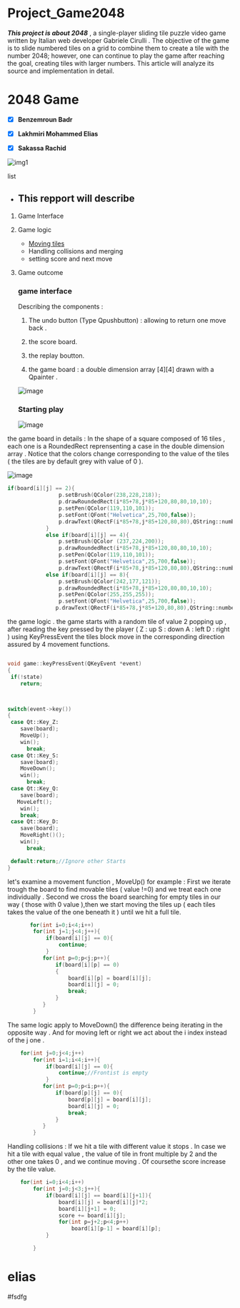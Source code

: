 # Project_Game2048
_**This project is about 2048**_ , a single-player sliding tile puzzle video game written by Italian web developer Gabriele Cirulli . The objective of the game is to slide numbered tiles on a grid to combine them to create a tile with the number 2048; however, one can continue to play the game after reaching the goal, creating tiles with larger numbers. This article will analyze its source and implementation in detail. 

# 2048 Game

- [x] **Benzemroun Badr**
- [x] **Lakhmiri Mohammed Elias**
- [x] **Sakassa Rachid**


![img1](https://dl2.macupdate.com/images/icons256/50935.png?d=1488812134)

list
- ## This repport will describe 


1. Game Interface
2. Game logic

    - [Moving tiles](#moving-tiles)
    - Handling collisions and merging 
    - setting score and next move 
    
3. Game outcome  



   ### game interface
   
   Describing the components :
   
   1. The undo button (Type Qpushbutton) : allowing to return one move back .
   
   2. the score board.
   3. the replay boutton.
   4. the game board : a double dimension array [4][4] drawn with a Qpainter .
  
    
    ![image](https://user-images.githubusercontent.com/99057013/152624965-6c86025e-839a-4df6-bedb-f24197b99f9f.png)
    
   ### Starting play
   
   ![image](https://user-images.githubusercontent.com/99057013/152625094-277cc86e-4642-4c26-b0b3-ad4cc7773a88.png)
   
 the game board in details : 
 In the shape of a square composed of 16 tiles , each one is a RoundedRect reprensenting a case in the double dimension array  . Notice that the colors change corresponding to    the value of the tiles ( the tiles are  by default grey with value of 0  ).
 
 ![image](https://user-images.githubusercontent.com/99057013/152626177-a40293e9-b37c-43ec-8c65-f9e1fb4c1baa.png)
```c++
if(board[i][j] == 2){
                p.setBrush(QColor(238,228,218));
                p.drawRoundedRect(i*85+78,j*85+120,80,80,10,10);
                p.setPen(QColor(119,110,101));
                p.setFont(QFont("Helvetica",25,700,false));
                p.drawText(QRectF(i*85+78,j*85+120,80,80),QString::number(2),QTextOption(Qt::AlignCenter));
            }
            else if(board[i][j] == 4){
                p.setBrush(QColor (237,224,200));
                p.drawRoundedRect(i*85+78,j*85+120,80,80,10,10);
                p.setPen(QColor(119,110,101));
                p.setFont(QFont("Helvetica",25,700,false));
                p.drawText(QRectF(i*85+78,j*85+120,80,80),QString::number(4),QTextOption(Qt::AlignCenter));}
            else if(board[i][j] == 8){
                p.setBrush(QColor(242,177,121));
                p.drawRoundedRect(i*85+78,j*85+120,80,80,10,10);
                p.setPen(QColor(255,255,255));
                p.setFont(QFont("Helvetica",25,700,false));
               p.drawText(QRectF(i*85+78,j*85+120,80,80),QString::number(8),QTextOption(Qt::AlignCenter));            }
```
   
   the game logic . 
   the game starts with a random tile of value 2 popping up , after reading  the key pressed by the player ( Z : up S : down A : left D : right ) using KeyPressEvent  the tiles block move in the corresponding direction  assured by 4 movement functions.
   ```c++
   
 void game::keyPressEvent(QKeyEvent *event)
{
    if(!state)
       return;



   switch(event->key())
   {
    case Qt::Key_Z:
       save(board);
       MoveUp();
       win();
         break;
    case Qt::Key_S:
       save(board);
       MoveDown();
       win();
         break;
    case Qt::Key_Q:
       save(board);
      MoveLeft();
       win();
       break;
    case Qt::Key_D:
       save(board);
       MoveRight()();
       win();
         break;

    default:return;//Ignore other Starts
   }
   ```
  let's examine a movement function , MoveUp() for example :
  First we iterate trough the board to find movable tiles ( value !=0) and we treat each one individually .
  Second we cross the board  searching for empty tiles in our way ( those with 0 value ),then we start moving the tiles up ( each tiles takes the value of the one beneath  it )   until we hit a full tile.
  
 ```c++
        for(int i=0;i<4;i++)
         for(int j=1;j<4;j++){
             if(board[i][j] == 0){
                 continue;
             }
            for(int p=0;p<j;p++){
                if(board[i][p] == 0)
                {
                    board[i][p] = board[i][j];
                    board[i][j] = 0;
                    break;
                }
            }
         }
```
The same logic apply to  MoveDown() the difference being iterating in the opposite way . And for moving left or right we act about the i index instead of the j one .
 ```c++
     for(int j=0;j<4;j++)
         for(int i=1;i<4;i++){
             if(board[i][j] == 0){
                 continue;//Frontist is empty
             }
            for(int p=0;p<i;p++){
                if(board[p][j] == 0){
                    board[p][j] = board[i][j];
                    board[i][j] = 0;
                    break;
                }
            }
         }
```
Handling collisions :
If we hit a tile with different value it stops .
In case we hit a tile with equal value , the  value of tile in front multiple by 2  and the other one takes 0 , and we continue moving . Of coursethe score increase by the tile value.
 ```c++
     for(int i=0;i<4;i++)
         for(int j=0;j<3;j++){
             if(board[i][j] == board[i][j+1]){
                 board[i][j] = board[i][j]*2;
                 board[i][j+1] = 0;
                 score += board[i][j];
                 for(int p=j+2;p<4;p++)
                     board[i][p-1] = board[i][p];
             }

         }
```
# elias
#fsdfg
